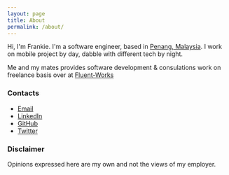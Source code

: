 ```yaml
---
layout: page
title: About
permalink: /about/
---
```


Hi, I'm Frankie. I'm a software engineer, based in [Penang, Malaysia](https://www.lonelyplanet.com/malaysia/peninsular-malaysia-west-coast/pulau-penang). I work on mobile project by day, dabble with different tech by night.

Me and my mates provides software development & consulations work on freelance basis over at [Fluent-Works](mailto:hello@fluent-works.com)

### Contacts

* [Email](mailto:frankie.foo@fluent-works.com)
* [LinkedIn](https://www.linkedin.com/in/frankiefoo/)
* [GitHub](https://www.github.com/xyfoo)
* [Twitter](https://www.twitter.com/frankiefoo732)

### Disclaimer

Opinions expressed here are my own and not the views of my employer.